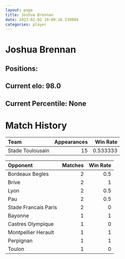 ```yaml
---  
layout: page  
title: Joshua Brennan  
date: 2023-02-02 19:09:16.530904  
categories: player  
---
```

# Joshua Brennan

## Positions: 

## Current elo: 98.0

## Current Percentile: None

# Match History


| Team             |   Appearances |   Win Rate |
|:-----------------|--------------:|-----------:|
| Stade Toulousain |            15 |   0.533333 |

| Opponent             |   Matches |   Win Rate |
|:---------------------|----------:|-----------:|
| Bordeaux Begles      |         2 |        0.5 |
| Brive                |         2 |        1   |
| Lyon                 |         2 |        0.5 |
| Pau                  |         2 |        0.5 |
| Stade Francais Paris |         2 |        0   |
| Bayonne              |         1 |        1   |
| Castres Olympique    |         1 |        0   |
| Montpellier Herault  |         1 |        1   |
| Perpignan            |         1 |        1   |
| Toulon               |         1 |        0   |